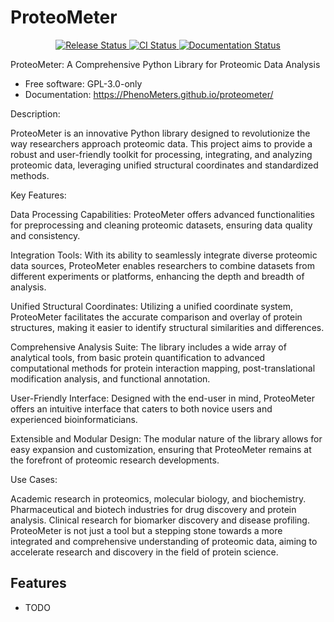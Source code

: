 # ProteoMeter


<p align="center">
<a href="https://pypi.python.org/pypi/proteometer">
    <img src="https://img.shields.io/pypi/v/proteometer.svg"
        alt = "Release Status">
</a>

<a href="https://github.com/PhenoMeters/proteometer/actions">
    <img src="https://github.com/PhenoMeters/proteometer/actions/workflows/main.yml/badge.svg?branch=release" alt="CI Status">
</a>

<a href="https://PhenoMeters.github.io/proteometer/">
    <img src="https://img.shields.io/website/https/PhenoMeters.github.io/proteometer/index.html.svg?label=docs&down_message=unavailable&up_message=available" alt="Documentation Status">
</a>

</p>


ProteoMeter: A Comprehensive Python Library for Proteomic Data Analysis


* Free software: GPL-3.0-only
* Documentation: <https://PhenoMeters.github.io/proteometer/>


Description:

ProteoMeter is an innovative Python library designed to revolutionize the way researchers approach proteomic data. This project aims to provide a robust and user-friendly toolkit for processing, integrating, and analyzing proteomic data, leveraging unified structural coordinates and standardized methods.

Key Features:

Data Processing Capabilities: ProteoMeter offers advanced functionalities for preprocessing and cleaning proteomic datasets, ensuring data quality and consistency.

Integration Tools: With its ability to seamlessly integrate diverse proteomic data sources, ProteoMeter enables researchers to combine datasets from different experiments or platforms, enhancing the depth and breadth of analysis.

Unified Structural Coordinates: Utilizing a unified coordinate system, ProteoMeter facilitates the accurate comparison and overlay of protein structures, making it easier to identify structural similarities and differences.

Comprehensive Analysis Suite: The library includes a wide array of analytical tools, from basic protein quantification to advanced computational methods for protein interaction mapping, post-translational modification analysis, and functional annotation.

User-Friendly Interface: Designed with the end-user in mind, ProteoMeter offers an intuitive interface that caters to both novice users and experienced bioinformaticians.

Extensible and Modular Design: The modular nature of the library allows for easy expansion and customization, ensuring that ProteoMeter remains at the forefront of proteomic research developments.

Use Cases:

Academic research in proteomics, molecular biology, and biochemistry.
Pharmaceutical and biotech industries for drug discovery and protein analysis.
Clinical research for biomarker discovery and disease profiling.
ProteoMeter is not just a tool but a stepping stone towards a more integrated and comprehensive understanding of proteomic data, aiming to accelerate research and discovery in the field of protein science.

## Features

* TODO


